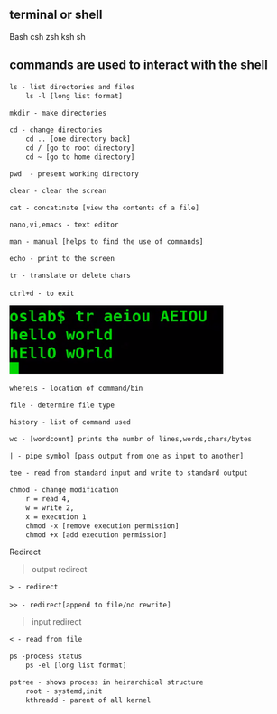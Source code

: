 terminal or shell
----------
Bash 
csh
zsh
ksh
sh

## commands are used to interact with the  shell
```
ls - list directories and files
	ls -l [long list format]
```

```
mkdir - make directories
```

```
cd - change directories
	cd .. [one directory back]
	cd / [go to root directory]
	cd ~ [go to home directory]
```

```
pwd  - present working directory
```

```
clear - clear the screan
```

```
cat - concatinate [view the contents of a file]
```

```
nano,vi,emacs - text editor
```

```
man - manual [helps to find the use of commands]
```

```
echo - print to the screen
```

```
tr - translate or delete chars

ctrl+d - to exit
```
![tr](./img/tr.png)


```
whereis - location of command/bin
```

```
file - determine file type
```

```
history - list of command used
```

```
wc - [wordcount] prints the numbr of lines,words,chars/bytes
```

```
| - pipe symbol [pass output from one as input to another]
```

```
tee - read from standard input and write to standard output
```

```
chmod - change modification
	r = read 4, 
	w = write 2, 
	x = execution 1
	chmod -x [remove execution permission]
	chmod +x [add execution permission]
```


Redirect

> output redirect

```
> - redirect

>> - redirect[append to file/no rewrite]
```

> input redirect
```
< - read from file
```

```
ps -process status
	ps -el [long list format]
```

```
pstree - shows process in heirarchical structure
	root - systemd,init
	kthreadd - parent of all kernel
```

